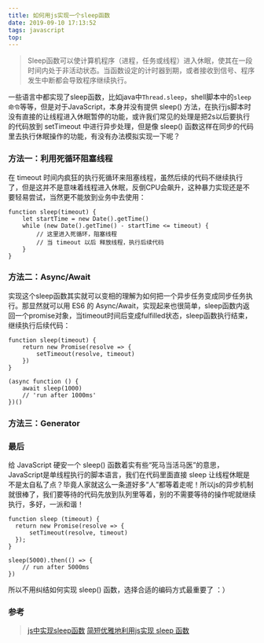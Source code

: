 ```yaml
---
title: 如何用js实现一个sleep函数
date: 2019-09-10 17:13:52
tags: javascript
top:
---
```


> Sleep函数可以使计算机程序（进程，任务或线程）进入休眠，使其在一段时间内处于非活动状态。当函数设定的计时器到期，或者接收到信号、程序发生中断都会导致程序继续执行。

一些语言中都实现了sleep函数，比如java中`Thread.sleep`，shell脚本中的`sleep命令`等等，但是对于JavaScript，本身并没有提供 sleep() 方法，在执行js脚本时没有直接的让线程进入休眠暂停的功能，或许我们常见的处理是把2s以后要执行的代码放到 setTimeout 中进行异步处理，但是像 sleep() 函数这样在同步的代码里去执行休眠操作的功能，有没有办法模拟实现一下呢？

### 方法一：利用死循环阻塞线程
在 timeout 时间内疯狂的执行死循环来阻塞线程，虽然后续的代码不继续执行了，但是这并不是意味着线程进入休眠，反倒CPU会飙升，这种暴力实现还是不要轻易尝试，当然更不能放到业务中去使用：
```
function sleep(timeout) {
    let startTime = new Date().getTime()
    while (new Date().getTime() - startTime <= timeout) {
        // 这里进入死循环，阻塞线程
        // 当 timeout 以后 释放线程，执行后续代码
    }
}
```

### 方法二：Async/Await
实现这个sleep函数其实就可以变相的理解为如何把一个异步任务变成同步任务执行。那显然就可以用 ES6 的 Async/Await，实现起来也很简单，sleep函数内返回一个promise对象，当timeout时间后变成fulfilled状态，sleep函数执行结束，继续执行后续代码：

```
function sleep(timeout) {
    return new Promise(resolve => {
        setTimeout(resolve, timeout)
    })
}

(async function () {
    await sleep(1000)   
    // 'run after 1000ms'
})()
```

### 方法三：Generator 

### 最后
给 JavaScript 硬安一个 sleep() 函数着实有些“死马当活马医”的意思，JavaScript是单线程执行的脚本语言，我们在代码里面直接 sleep 让线程休眠是不是太自私了点？毕竟人家就这么一条道好多“人”都等着走呢！所以js的异步机制就很棒了，我们要等待的代码先放到队列里等着，别的不需要等待的操作呢就继续执行，多好，一派和谐！

```
function sleep (timeout) {
  return new Promise(resolve => {
      setTimeout(resolve, timeout)
  });
}

sleep(5000).then(() => {
    // run after 5000ms
})
```

所以不用纠结如何实现 sleep() 函数，选择合适的编码方式最重要了 ：）

### 参考
>[js中实现sleep函数](https://www.cnblogs.com/mfryf/p/3142681.html)
[简短优雅地利用js实现 sleep 函数](https://juejin.im/post/5cc7ddaf6fb9a032106bda07)


